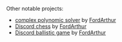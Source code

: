 Other notable projects:
- [complex polynomic solver](https://gist.github.com/FordArthur/3fa54782d9e735c1bec9863b16b62489) by [FordArthur](https://github.com/FordArthur)
- [Discord chess](https://github.com/FordArthur/chess-ix) by [FordArthur](https://github.com/FordArthur)
- [Discord ballistic game](https://github.com/FordArthur/ballistics-ix) by [FordArthur](https://github.com/FordArthur)
